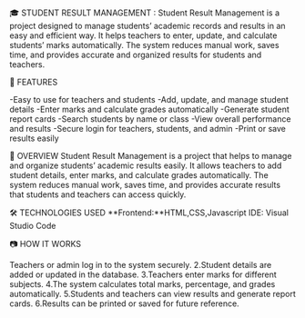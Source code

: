 

🎓 STUDENT RESULT MANAGEMENT : Student Result Management is a project designed to manage students’ academic records and results in an easy and efficient way. It helps teachers to enter, update, and calculate students’ marks automatically. The system reduces manual work, saves time, and provides accurate and organized results for students and teachers.

🚀 FEATURES

-Easy to use for teachers and students -Add, update, and manage student details -Enter marks and calculate grades automatically -Generate student report cards -Search students by name or class -View overall performance and results -Secure login for teachers, students, and admin -Print or save results easily

🧠 OVERVIEW Student Result Management is a project that helps to manage and organize students’ academic results easily. It allows teachers to add student details, enter marks, and calculate grades automatically. The system reduces manual work, saves time, and provides accurate results that students and teachers can access quickly.

🛠️ TECHNOLOGIES USED **Frontend:**HTML,CSS,Javascript IDE: Visual Studio Code

📷 HOW IT WORKS

Teachers or admin log in to the system securely. 2.Student details are added or updated in the database. 3.Teachers enter marks for different subjects. 4.The system calculates total marks, percentage, and grades automatically. 5.Students and teachers can view results and generate report cards. 6.Results can be printed or saved for future reference.
